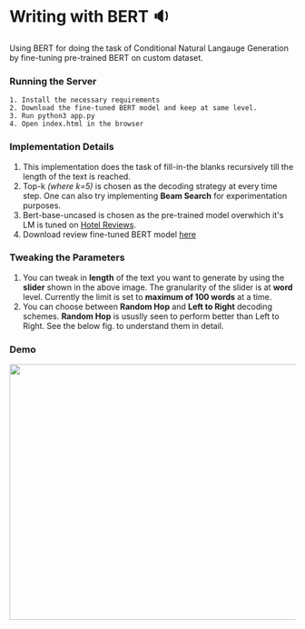 # Writing with BERT :sound:
Using BERT for doing the task of Conditional Natural Langauge Generation by fine-tuning pre-trained BERT on custom dataset. 

### Running the Server
```
1. Install the necessary requirements
2. Download the fine-tuned BERT model and keep at same level.
3. Run python3 app.py
4. Open index.html in the browser
```
### Implementation Details
1. This implementation does the task of fill-in-the blanks recursively till the length of the text is reached. 
2. Top-k _(where k=5)_ is chosen as the decoding strategy at every time step. One can also try implementing __Beam Search__ for experimentation purposes. 
3. Bert-base-uncased is chosen as the pre-trained model overwhich it's LM is tuned on [Hotel Reviews](https://www.kaggle.com/datafiniti/hotel-reviews#7282_1.csv).
4. Download review fine-tuned BERT model [here](https://drive.google.com/drive/folders/103dPMW9gXoQhRdPzx29qjK3PFXqk8EGH?usp=sharing)

### Tweaking the Parameters
1. You can tweak in __length__ of the text you want to generate by using the __slider__ shown in the above image. The granularity of the slider is at __word__ level. Currently the limit is set to __maximum of 100 words__ at a time.
2. You can choose between __Random Hop__ and __Left to Right__ decoding schemes. __Random Hop__ is ususlly seen to perform better than Left to Right. See the below fig. to understand them in detail.

### Demo
<p align="center">
  <img width="750" height="450" src="https://github.com/prakhar21/Writing-with-BERT/blob/master/bert_speaks_demo.gif">
</p>
